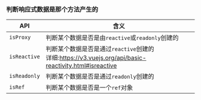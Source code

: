 ### 判断响应式数据是那个方法产生的

| API          | 含义                                                         |
| ------------ | ------------------------------------------------------------ |
| `isProxy`    | 判断某个数据是否是由`reactive`或`readonly`创建的                   |
| `isReactive` | 判断某个数据是否是通过`reactive`创建的<br />详细:https://v3.vuejs.org/api/basic-reactivity.html#isreactive |
| `isReadonly` | 判断某个数据是否是通过`readonly`创建的                       |
| `isRef`      | 判断某个数据是否是一个`ref`对象                              |




